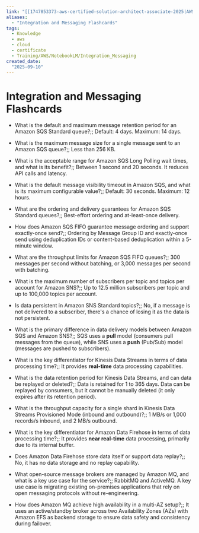 ```yaml
---
link: "[[1747853373-aws-certified-solution-architect-associate-2025|AWS Certified Solution Architect Associate 2025]]"
aliases: 
  - "Integration and Messaging Flashcards"
tags:
  - Knowledge
  - aws
  - cloud
  - certificate
  - Training/AWS/NotebookLM/Integration_Messaging
created_date:
  "2025-09-10"
---
```

# Integration and Messaging Flashcards
- What is the default and maximum message retention period for an Amazon SQS Standard queue?;; Default: 4 days. Maximum: 14 days.
<!--SR:!2025-10-25,9,210-->
- What is the maximum message size for a single message sent to an Amazon SQS queue?;; Less than 256 KB.
<!--SR:!2025-11-15,40,250-->
- What is the acceptable range for Amazon SQS Long Polling wait times, and what is its benefit?;; Between 1 second and 20 seconds. It reduces API calls and latency.
<!--SR:!2025-11-04,33,250-->
- What is the default message visibility timeout in Amazon SQS, and what is its maximum configurable value?;; Default: 30 seconds. Maximum: 12 hours.
<!--SR:!2025-10-22,23,250-->
- What are the ordering and delivery guarantees for Amazon SQS Standard queues?;; Best-effort ordering and at-least-once delivery.
<!--SR:!2025-10-19,23,250-->
- How does Amazon SQS FIFO guarantee message ordering and support exactly-once send?;; Ordering by Message Group ID and exactly-once send using deduplication IDs or content-based deduplication within a 5-minute window.
<!--SR:!2025-10-28,19,190-->
- What are the throughput limits for Amazon SQS FIFO queues?;; 300 messages per second without batching, or 3,000 messages per second with batching.
<!--SR:!2025-12-07,53,250-->
- What is the maximum number of subscribers per topic and topics per account for Amazon SNS?;; Up to 12.5 million subscribers per topic and up to 100,000 topics per account.
<!--SR:!2025-10-18,24,270-->
- Is data persistent in Amazon SNS Standard topics?;; No, if a message is not delivered to a subscriber, there's a chance of losing it as the data is not persistent.
<!--SR:!2025-11-09,41,290-->
- What is the primary difference in data delivery models between Amazon SQS and Amazon SNS?;; SQS uses a **pull** model (consumers pull messages from the queue), while SNS uses a **push** (Pub/Sub) model (messages are pushed to subscribers).
<!--SR:!2025-10-23,24,250-->
- What is the key differentiator for Kinesis Data Streams in terms of data processing time?;; It provides **real-time** data processing capabilities.
<!--SR:!2025-11-14,46,290-->
- What is the data retention period for Kinesis Data Streams, and can data be replayed or deleted?;; Data is retained for 1 to 365 days. Data can be replayed by consumers, but it cannot be manually deleted (it only expires after its retention period).
<!--SR:!2025-10-18,19,250-->
- What is the throughput capacity for a single shard in Kinesis Data Streams Provisioned Mode (inbound and outbound)?;; 1 MB/s or 1,000 records/s inbound, and 2 MB/s outbound.
<!--SR:!2025-10-22,23,250-->
- What is the key differentiator for Amazon Data Firehose in terms of data processing time?;; It provides **near real-time** data processing, primarily due to its internal buffer.
<!--SR:!2025-11-11,43,290-->
- Does Amazon Data Firehose store data itself or support data replay?;; No, it has no data storage and no replay capability.
<!--SR:!2025-11-15,47,290-->
- What open-source message brokers are managed by Amazon MQ, and what is a key use case for the service?;; RabbitMQ and ActiveMQ. A key use case is migrating existing on-premises applications that rely on open messaging protocols without re-engineering.
<!--SR:!2025-11-05,37,290-->
- How does Amazon MQ achieve high availability in a multi-AZ setup?;; It uses an active/standby broker across two Availability Zones (AZs) with Amazon EFS as backend storage to ensure data safety and consistency during failover.
<!--SR:!2025-10-18,24,270-->



